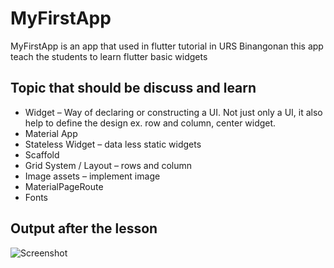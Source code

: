 # MyFirstApp
MyFirstApp is an app that used in flutter tutorial in URS Binangonan this app teach the students to learn flutter basic widgets
## Topic that should be discuss and learn
* Widget – Way of declaring or constructing a UI. Not just only a UI, it also help to define the design ex. row and column, center widget.
* Material App 
* Stateless Widget – data less static widgets
* Scaffold
* Grid System / Layout – rows and column
* Image assets – implement image
* MaterialPageRoute
* Fonts
## Output after the lesson
![Screenshot](images/sample.jpg)
